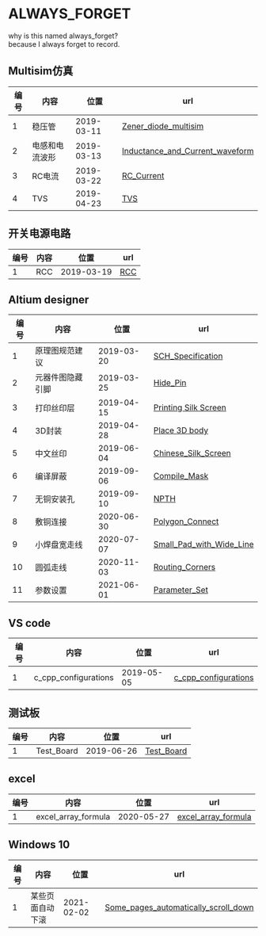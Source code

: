 # ALWAYS_FORGET

why is this named always_forget?  
because I always forget to record.

## Multisim仿真

|编号|内容|位置|url|
|--|--|--|--|
|1|稳压管|2019-03-11|[Zener_diode_multisim](./2019/0311/Zener_diode_multisim.md)|
|2|电感和电流波形|2019-03-13|[Inductance_and_Current_waveform](./2019/0313/Inductance_and_Current_waveform.md)|
|3|RC电流|2019-03-22|[RC_Current](./2019/0322/RC_Current.md)
|4|TVS|2019-04-23|[TVS](./2019/0423/TVS.md)

## 开关电源电路

|编号|内容|位置|url|
|--|--|--|--|
|1|RCC|2019-03-19|[RCC](./2019/0319/RCC.md)|

## Altium designer

|编号|内容|位置|url|
|--|--|--|--|
|1|原理图规范建议|2019-03-20|[SCH_Specification](./2019/0320/SCH_Specification.md)|
|2|元器件图隐藏引脚|2019-03-25|[Hide_Pin](./2019/0325/Hide_Pin.md)
|3|打印丝印层|2019-04-15|[Printing Silk Screen](./2019/0415/Print_Silk_Screen.md)|
|4|3D封装|2019-04-28|[Place 3D body](./2019/0428/Place_3D_body.md)|
|5|中文丝印|2019-06-04|[Chinese_Silk_Screen](./2019/0604/Chinese_Silk_Screen.md)
|6|编译屏蔽|2019-09-06|[Compile_Mask](./2019/0906/Compile_Mask.md)
|7|无铜安装孔|2019-09-10|[NPTH](./2019/0910/NPTH.md)
|8|敷铜连接|2020-06-30|[Polygon_Connect](./2020/0630/Polygon_Connect.md)
|9|小焊盘宽走线|2020-07-07|[Small_Pad_with_Wide_Line](./2020/0707/Small_Pad_with_Wide_Line.md)
|10|圆弧走线|2020-11-03|[Routing_Corners](./2020/1103/Routing_Corners.md)
|11|参数设置|2021-06-01|[Parameter_Set](./2021/0601/Parameter_Set.md)

## VS code

|编号|内容|位置|url|
|--|--|--|--|
|1|c_cpp_configurations|2019-05-05|[c_cpp_configurations](./2019/0505/c_cpp_configurations.md)|

## 测试板

|编号|内容|位置|url|
|--|--|--|--|
|1|Test_Board|2019-06-26|[Test_Board](./Test_Board/Test_Board_PCB.md)|

## excel

|编号|内容|位置|url|
|--|--|--|--|
|1|excel_array_formula|2020-05-27|[excel_array_formula](./2020/0527/excel_array_formula.md)|

<!-- ## 推荐

|编号|内容|位置|url|
|--|--|--|--|
|1|wallpaper_engine|2019-7-11|[wallpaper_engine](./2019/0711/wallpaper_engine.md) -->

## Windows 10

|编号|内容|位置|url|
|--|--|--|--|
|1|某些页面自动下滚|2021-02-02|[Some_pages_automatically_scroll_down](./2021/0202/Some_pages_automatically_scroll_down.md)|
